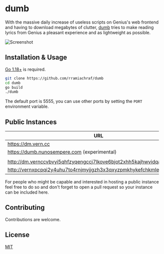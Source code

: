 # dumb
With the massive daily increase of useless scripts on Genius's web frontend and having to download megabytes of clutter, [dumb](https://github.com/rramiachraf/dumb) tries to make reading lyrics from Genius a pleasant experience and as lightweight as possible.

![Screenshot](https://raw.githubusercontent.com/rramiachraf/dumb/main/screenshot.png)

## Installation & Usage
[Go 1.18+](https://go.dev/dl) is required.
```bash
git clone https://github.com/rramiachraf/dumb
cd dumb
go build
./dumb
```

The default port is 5555, you can use other ports by setting the `PORT` environment variable.

## Public Instances

| URL                                                                        | Region | CDN? | Operator        |
| ---                                                                        | ------ | ---- | --------        |
| <https://dm.vern.cc>                                                       | US     | No   | https://vern.cc |
| <https://dumb.nunosempere.com> (experimental)                              | DE     | No   | @NunoSempere    |
|                                                                            |        |      |                 |
| <http://dm.vernccvbvyi5qhfzyqengccj7lkove6bjot2xhh5kajhwvidqafczrad.onion> | N/A    | No   | https://vern.cc |
| <http://vernxpcpqi2y4uhu7to4rnjmyjjgzh3x3qxyzpmkhykefchkmleq.b32.i2p>      | N/A    | No   | https://vern.cc |

For people who might be capable and interested in hosting a public instance feel free to do so and don't forget to open a pull request so your instance can be included here.

## Contributing
Contributions are welcome.

## License
[MIT](https://github.com/rramiachraf/dumb/blob/main/LICENCE)


